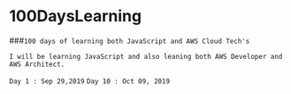 # 100DaysLearning
###```100 days of learning both JavaScript and AWS Cloud Tech's```

```
I will be learning JavaScript and also leaning both AWS Developer and AWS Architect.
```
```Day 1 : Sep 29,2019```
```Day 10 : Oct 09, 2019```
